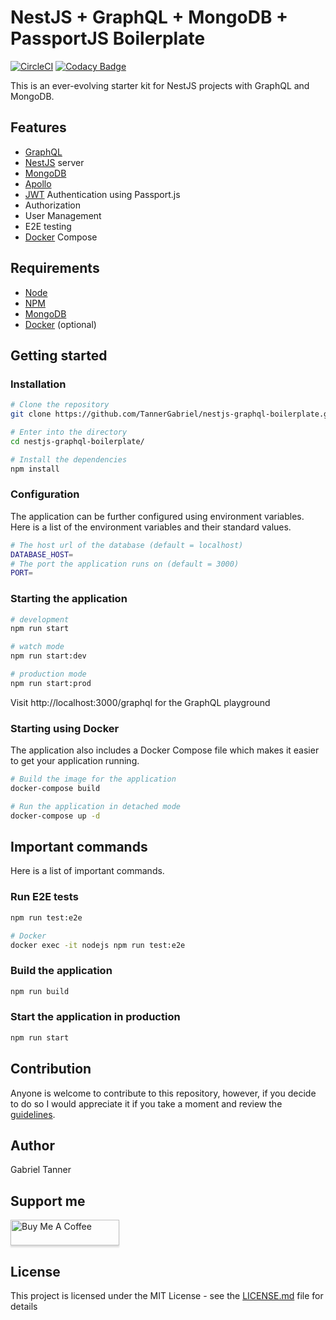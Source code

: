 # NestJS + GraphQL + MongoDB + PassportJS Boilerplate

[![CircleCI](https://circleci.com/gh/TannerGabriel/nestjs-graphql-boilerplate.svg?style=svg)](https://circleci.com/gh/TannerGabriel/nestjs-graphql-boilerplate)
[![Codacy Badge](https://api.codacy.com/project/badge/Grade/c7bbc891b4324dfab61a93c48dd8a9b3)](https://www.codacy.com/manual/TannerGabriel/nestjs-graphql-boilerplate?utm_source=github.com&amp;utm_medium=referral&amp;utm_content=TannerGabriel/nestjs-graphql-boilerplate&amp;utm_campaign=Badge_Grade)

This is an ever-evolving starter kit for NestJS projects with GraphQL and MongoDB.

## Features

- [GraphQL](https://graphql.org/)
- [NestJS](https://nestjs.com/) server
- [MongoDB](https://www.mongodb.com/)
- [Apollo](https://www.apollographql.com/)
- [JWT](https://jwt.io/) Authentication using Passport.js
- Authorization
- User Management
- E2E testing
- [Docker](https://www.docker.com/) Compose

## Requirements

- [Node](https://nodejs.org/en/)
- [NPM](https://www.npmjs.com/)
- [MongoDB](https://www.mongodb.com/)
- [Docker](https://www.docker.com/) (optional)

## Getting started

### Installation

```bash
# Clone the repository
git clone https://github.com/TannerGabriel/nestjs-graphql-boilerplate.git

# Enter into the directory
cd nestjs-graphql-boilerplate/

# Install the dependencies
npm install
```

### Configuration

The application can be further configured using environment variables. Here is a list of the environment variables and their standard values.

```bash
# The host url of the database (default = localhost) 
DATABASE_HOST=
# The port the application runs on (default = 3000)
PORT=
```

### Starting the application

```bash
# development
npm run start

# watch mode
npm run start:dev

# production mode
npm run start:prod
``` 

Visit http://localhost:3000/graphql for the GraphQL playground

### Starting using Docker

The application also includes a Docker Compose file which makes it easier to get your application running.

```bash
# Build the image for the application
docker-compose build

# Run the application in detached mode
docker-compose up -d
```

## Important commands

Here is a list of important commands.

### Run E2E tests

```bash
npm run test:e2e

# Docker
docker exec -it nodejs npm run test:e2e
```

### Build the application

```bash
npm run build
```

### Start the application in production

```bash
npm run start
```

## Contribution

Anyone is welcome to contribute to this repository, however, if you decide to do so I would appreciate it if you take a moment and review the [guidelines](.github/CONTRIBUTING.md).

## Author

Gabriel Tanner

## Support me

<a href="https://www.buymeacoffee.com/gabrieltanner" target="_blank"><img src="https://www.buymeacoffee.com/assets/img/custom_images/orange_img.png" alt="Buy Me A Coffee" style="height: 41px !important;width: 174px !important;box-shadow: 0px 3px 2px 0px rgba(190, 190, 190, 0.5) !important;-webkit-box-shadow: 0px 3px 2px 0px rgba(190, 190, 190, 0.5) !important;" ></a>

## License

This project is licensed under the MIT License - see the [LICENSE.md](LICENSE) file for details